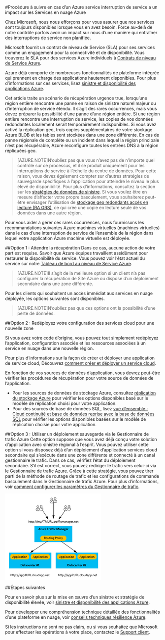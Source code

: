 <properties
    pageTitle="Procédure à suivre en cas d’un Azure service interruption de service a un impact sur les Services en nuage Azure | Microsoft Azure"
    description="Découvrez la procédure à suivre en cas d’une interruption de service Azure a un impact sur les Services en nuage Azure."
    services="cloud-services"
    documentationCenter=""
    authors="kmouss"
    manager="drewm"
    editor=""/>

<tags
    ms.service="cloud-services"
    ms.workload="cloud-services"
    ms.tgt_pltfrm="na"
    ms.devlang="na"
    ms.topic="article"
    ms.date="05/16/2016"
    ms.author="kmouss;aglick"/>

#<a name="what-to-do-in-the-event-of-an-azure-service-disruption-that-impacts-azure-cloud-services"></a>Procédure à suivre en cas d’un Azure service interruption de service a un impact sur les Services en nuage Azure

Chez Microsoft, nous nous efforçons pour vous assurer que nos services sont toujours disponibles lorsque vous en avez besoin. Force au-delà de notre contrôle parfois avoir un impact sur nous d’une manière qui entraîner des interruptions de service non planifiée.

Microsoft fournit un contrat de niveau de Service (SLA) pour ses services comme un engagement pour la connectivité et de disponibilité. Vous trouverez le SLA pour des services Azure individuels à [Contrats de niveau de Service Azure](https://azure.microsoft.com/support/legal/sla/).

Azure déjà comporte de nombreuses fonctionnalités de plateforme intégrée qui prennent en charge des applications hautement disponibles. Pour plus d’informations sur ces services, lisez [sinistre et disponibilité des applications Azure](../resiliency/resiliency-disaster-recovery-high-availability-azure-applications.md).

Cet article traite un scénario de récupération urgence true, lorsqu’une région entière rencontre une panne en raison de sinistre naturel majeur ou d’interruption de service étendu. Il s’agit des rares occurrences, mais vous devez préparer la possibilité d’une panne d’une région entière. Si une région entière rencontre une interruption de service, les copies de vos données redondantes localement serait temporairement indisponibles. Si vous avez activé la réplication geo, trois copies supplémentaires de votre stockage Azure BLOB et les tables sont stockées dans une zone différente. En cas de panne régionale de complète ou un incident dans lequel la région principale n’est pas récupérable, Azure reconfigure toutes les entrées DNS à la région répliquées geo.

>[AZURE.NOTE]N’oubliez pas que vous n’avez pas de n’importe quel contrôle sur ce processus, et il se produit uniquement pour les interruptions de service à l’échelle du centre de données. Pour cette raison, vous devez également compter sur d’autres stratégies de sauvegarde spécifiques à l’application pour atteindre le niveau le plus élevé de disponibilité. Pour plus d’informations, consultez la section sur les [stratégies de données de sinistre](../resiliency/resiliency-disaster-recovery-high-availability-azure-applications.md#DSDR). Si vous voulez être en mesure d’affecter votre propre basculement, vous souhaiterez peut-être envisager l’utilisation de [stockage geo redondants accès en lecture (RA GRS)](../storage/storage-redundancy.md#read-access-geo-redundant-storage), ce qui crée une copie en lecture seule de vos données dans une autre région.

Pour vous aider à gérer ces rares occurrences, nous fournissons les recommandations suivantes Azure machines virtuelles (machines virtuelles) dans le cas d’une interruption de service de l’ensemble de la région dans lequel votre application Azure machine virtuelle est déployée.

##<a name="option-1-wait-for-recovery"></a>Option 1 : Attendre la récupération
Dans ce cas, aucune action de votre part est requise. Savoir que Azure équipes travaillent assidûment pour restaurer la disponibilité du service. Vous pouvez voir l’état actuel du service sur notre [Tableau de bord au niveau de Service Azure](https://azure.microsoft.com/status/).

>[AZURE.NOTE]Il s’agit de la meilleure option si un client n’a pas configurer la récupération de Site Azure ou dispose d’un déploiement secondaire dans une zone différente.

Pour les clients qui souhaitent un accès immédiat aux services en nuage déployée, les options suivantes sont disponibles.

>[AZURE.NOTE]N’oubliez pas que ces options ont la possibilité d’une perte de données.     

##<a name="option-2-re-deploy-your-cloud-service-configuration-to-a-new-region"></a>Option 2 : Redéployez votre configuration des services cloud pour une nouvelle zone

Si vous avez votre code d’origine, vous pouvez tout simplement redéployez l’application, configuration associée et les ressources associées à un service en nuage dans une nouvelle région.  

Pour plus d’informations sur la façon de créer et déployer une application de service cloud, Découvrez [comment créer et déployer un service cloud](./cloud-services-how-to-create-deploy-portal.md).

En fonction de vos sources de données d’application, vous devrez peut-être vérifier les procédures de récupération pour votre source de données de l’application.
  * Pour les sources de données de stockage Azure, consultez [réplication du stockage Azure](../storage/storage-redundancy.md#read-access-geo-redundant-storage) pour vérifier les options disponibles basé sur le modèle de réplication choisi pour votre application.
  * Pour des sources de base de données SQL, lisez [vue d’ensemble : Cloud continuité et base de données reprise avec la base de données SQL](../sql-database/sql-database-business-continuity.md) pour vérifier les options disponibles basées sur le modèle de réplication choisie pour votre application.

##<a name="option-3-use-a-backup-deployment-through-azure-traffic-manager"></a>Option 3 : Utiliser un déploiement sauvegarde via le Gestionnaire de trafic Azure
Cette option suppose que vous avez déjà conçu votre solution d’application avec sinistre régional à l’esprit. Vous pouvez utiliser cette option si vous disposez déjà d’un déploiement d’application services cloud secondaire qui s’exécute dans une zone différente et connecté à un canal gestionnaire le trafic. Dans ce cas, vérifiez l’état du déploiement secondaire. S’il est correct, vous pouvez rediriger le trafic vers celui-ci via le Gestionnaire de trafic Azure. Grâce à cette stratégie, vous pouvez tirer parti de la méthode de routage de trafic et les configurations de commande basculement dans le Gestionnaire de trafic Azure. Pour plus d’informations, voir [comment configurer les paramètres du Gestionnaire de trafic](../traffic-manager/traffic-manager-overview.md#how-to-configure-traffic-manager-settings).

![Équilibrage de Services de Cloud Azure entre régions avec le Gestionnaire de trafic Azure](./media/cloud-services-disaster-recovery-guidance/using-azure-traffic-manager.png)

##<a name="next-steps"></a>Étapes suivantes

Pour en savoir plus sur la mise en œuvre d’un sinistre et stratégie de disponibilité élevée, voir [sinistre et disponibilité des applications Azure](../resiliency/resiliency-disaster-recovery-high-availability-azure-applications.md).

Pour développer une compréhension technique détaillée des fonctionnalités d’une plateforme en nuage, voir [conseils techniques résilience Azure](../resiliency/resiliency-technical-guidance.md).

Si les instructions ne sont ne pas clairs, ou si vous souhaitez que Microsoft pour effectuer les opérations à votre place, contactez le [Support client](https://portal.azure.com/#blade/Microsoft_Azure_Support/HelpAndSupportBlade).
